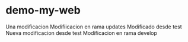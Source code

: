 # demo-my-web
Una modificacion
Modifiicacion en rama updates
Modificado desde test
Nueva modificacion desde test
Modificacion en rama develop

